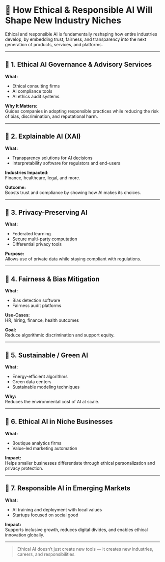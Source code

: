 # 🧠 How Ethical & Responsible AI Will Shape New Industry Niches

Ethical and responsible AI is fundamentally reshaping how entire industries develop, by embedding trust, fairness, and transparency into the next generation of products, services, and platforms.

---

## 🔹 1. Ethical AI Governance & Advisory Services

**What:**  
- Ethical consulting firms  
- AI compliance tools  
- AI ethics audit systems

**Why It Matters:**  
Guides companies in adopting responsible practices while reducing the risk of bias, discrimination, and reputational harm.

---

## 🔹 2. Explainable AI (XAI)

**What:**  
- Transparency solutions for AI decisions  
- Interpretability software for regulators and end-users

**Industries Impacted:**  
Finance, healthcare, legal, and more.

**Outcome:**  
Boosts trust and compliance by showing how AI makes its choices.

---

## 🔹 3. Privacy-Preserving AI

**What:**  
- Federated learning  
- Secure multi-party computation  
- Differential privacy tools

**Purpose:**  
Allows use of private data while staying compliant with regulations.

---

## 🔹 4. Fairness & Bias Mitigation

**What:**  
- Bias detection software  
- Fairness audit platforms

**Use-Cases:**  
HR, hiring, finance, health outcomes

**Goal:**  
Reduce algorithmic discrimination and support equity.

---

## 🔹 5. Sustainable / Green AI

**What:**  
- Energy-efficient algorithms  
- Green data centers  
- Sustainable modeling techniques

**Why:**  
Reduces the environmental cost of AI at scale.

---

## 🔹 6. Ethical AI in Niche Businesses

**What:**  
- Boutique analytics firms  
- Value-led marketing automation

**Impact:**  
Helps smaller businesses differentiate through ethical personalization and privacy protection.

---

## 🔹 7. Responsible AI in Emerging Markets

**What:**  
- AI training and deployment with local values  
- Startups focused on social good

**Impact:**  
Supports inclusive growth, reduces digital divides, and enables ethical innovation globally.

---

> Ethical AI doesn’t just create new tools — it creates new industries, careers, and responsibilities.

